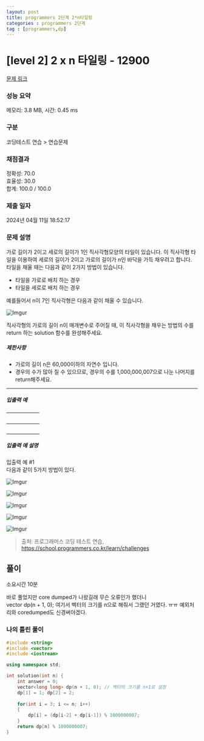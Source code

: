 ```yaml
---
layout: post
title: programmers 2단계 2*n타일링
categories : programmers 2단계
tag : [programmers,dp]
---
```


<style>
    table, th, td {
        color: white;
    }
</style>

# [level 2] 2 x n 타일링 - 12900 

[문제 링크](https://school.programmers.co.kr/learn/courses/30/lessons/12900) 

### 성능 요약

메모리: 3.8 MB, 시간: 0.45 ms

### 구분

코딩테스트 연습 > 연습문제

### 채점결과

정확성: 70.0<br/>효율성: 30.0<br/>합계: 100.0 / 100.0

### 제출 일자

2024년 04월 11일 18:52:17

### 문제 설명

<p data-sider-select-id="ab8bbc3d-1172-487f-b6a7-675d2d4fc787">가로 길이가 2이고 세로의 길이가 1인 직사각형모양의 타일이 있습니다. 이 직사각형 타일을 이용하여 세로의 길이가 2이고 가로의 길이가 n인 바닥을 가득 채우려고 합니다. 타일을 채울 때는 다음과 같이 2가지 방법이 있습니다.</p>

<ul>
<li>타일을 가로로 배치 하는 경우</li>
<li>타일을 세로로 배치 하는 경우</li>
</ul>

<p>예를들어서 n이 7인 직사각형은 다음과 같이 채울 수 있습니다.</p>

<p><img src="https://i.imgur.com/29ANX0f.png" title="" alt="Imgur"></p>

<p>직사각형의 가로의 길이 n이 매개변수로 주어질 때, 이 직사각형을 채우는 방법의 수를 return 하는 solution 함수를 완성해주세요.</p>

<h5>제한사항</h5>

<ul>
<li>가로의 길이 n은 60,000이하의 자연수 입니다.</li>
<li>경우의 수가 많아 질 수 있으므로, 경우의 수를 1,000,000,007으로 나눈 나머지를 return해주세요.</li>
</ul>

<hr>

<h5>입출력 예</h5>
<table class="table">
        <thead><tr>
<th>n</th>
<th>result</th>
</tr>
</thead>
        <tbody><tr>
<td>4</td>
<td>5</td>
</tr>
</tbody>
      </table>
<h5>입출력 예 설명</h5>

<p>입출력 예 #1<br>
다음과 같이 5가지 방법이 있다.</p>

<p><img src="https://i.imgur.com/keiKrD3.png" title="" alt="Imgur"></p>

<p data-sider-select-id="487a9551-6053-4d14-9dec-ba2245e9218d"><img src="https://i.imgur.com/O9GdTE0.png" title="" alt="Imgur"></p>

<p><img src="https://i.imgur.com/IZBmc6M.png" title="" alt="Imgur"></p>

<p><img src="https://i.imgur.com/29LWVzK.png" title="" alt="Imgur"></p>

<p><img src="https://i.imgur.com/z64JbNf.png" title="" alt="Imgur"></p>


> 출처: 프로그래머스 코딩 테스트 연습, https://school.programmers.co.kr/learn/challenges

## 풀이

소요시간 10분

바로 풀었지만 core dumped가 나왔길래 무슨 오류인가 했더니    
vector<long long> dp(n + 1, 0); 여기서 벡터의 크기를 n으로 해줘서 그랬던 거였다. ㅠㅠ 
예외처리와 coredumped도 신경써야겠다.

### 나의 틀린 풀이

```c++
#include <string>
#include <vector>
#include <iostream>

using namespace std;

int solution(int n) {
    int answer = 0;
    vector<long long> dp(n + 1, 0); // 벡터의 크기를 n+1로 설정
    dp[1] = 1; dp[2] = 2;
    
    for(int i = 3; i <= n; i++) 
    {
        dp[i] = (dp[i-2] + dp[i-1]) % 1000000007;
    }
    return dp[n] % 1000000007;
}

```   

